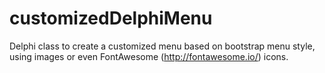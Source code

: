 # customizedDelphiMenu
Delphi class to create a customized menu based on bootstrap menu style, using images or even FontAwesome (http://fontawesome.io/) icons.
